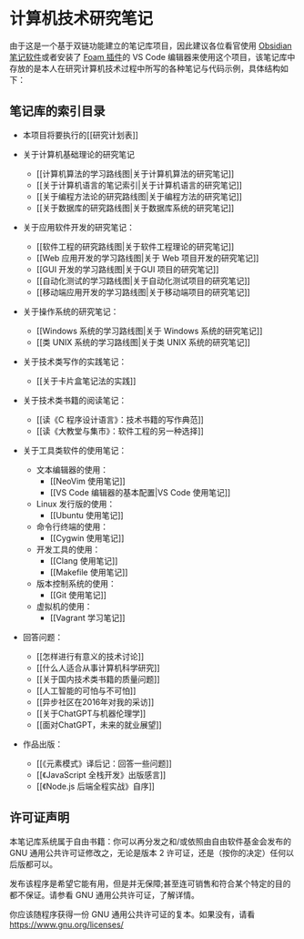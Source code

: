 # 计算机技术研究笔记

由于这是一个基于双链功能建立的笔记库项目，因此建议各位看官使用 [Obsidian 笔记软件](https://obsidian.md/)或者安装了 [Foam 插件](https://foambubble.github.io/foam/)的 VS Code 编辑器来使用这个项目，该笔记库中存放的是本人在研究计算机技术过程中所写的各种笔记与代码示例，具体结构如下：

## 笔记库的索引目录

- 本项目将要执行的[[研究计划表]]

- 关于计算机基础理论的研究笔记
  - [[计算机算法的学习路线图|关于计算机算法的研究笔记]]
  - [[关于计算机语言的笔记索引|关于计算机语言的研究笔记]]
  - [[关于编程方法论的研究路线图|关于编程方法的研究笔记]]
  - [[关于数据库的研究路线图|关于数据库系统的研究笔记]]

- 关于应用软件开发的研究笔记：
  - [[软件工程的研究路线图|关于软件工程理论的研究笔记]]
  - [[Web 应用开发的学习路线图|关于 Web 项目开发的研究笔记]]
  - [[GUI 开发的学习路线图|关于GUI 项目的研究笔记]]
  - [[自动化测试的学习路线图|关于自动化测试项目的研究笔记]]
  - [[移动端应用开发的学习路线图|关于移动端项目的研究笔记]]

- 关于操作系统的研究笔记：
  - [[Windows 系统的学习路线图|关于 Windows 系统的研究笔记]]
  - [[类 UNIX 系统的学习路线图|关于类 UNIX 系统的研究笔记]]

- 关于技术类写作的实践笔记：
  - [[关于卡片盒笔记法的实践]]

- 关于技术类书籍的阅读笔记：
  - [[读《C 程序设计语言》：技术书籍的写作典范]]
  - [[读《大教堂与集市》：软件工程的另一种选择]]
  
- 关于工具类软件的使用笔记：
  - 文本编辑器的使用：
    - [[NeoVim 使用笔记]]
    - [[VS Code 编辑器的基本配置|VS Code 使用笔记]]
  - Linux 发行版的使用：
    - [[Ubuntu 使用笔记]]
  - 命令行终端的使用：
    - [[Cygwin 使用笔记]]
  - 开发工具的使用：
    - [[Clang 使用笔记]]
    - [[Makefile 使用笔记]]
  - 版本控制系统的使用：
    - [[Git 使用笔记]]
  - 虚拟机的使用：
    - [[Vagrant 学习笔记]]

- 回答问题：
  - [[怎样进行有意义的技术讨论]]
  - [[什么人适合从事计算机科学研究]]
  - [[关于国内技术类书籍的质量问题]]
  - [[人工智能的可怕与不可怕]]
  - [[异步社区在2016年对我的采访]]
  - [[关于ChatGPT与机器伦理学]]
  - [[面对ChatGPT，未来的就业展望]]
- 作品出版：
  - [[《元素模式》译后记：回答一些问题]]
  - [[《JavaScript 全栈开发》出版感言]]
  - [[《Node.js 后端全程实战》自序]]

## 许可证声明

本笔记库系统属于自由书籍：你可以再分发之和/或依照由自由软件基金会发布的 GNU 通用公共许可证修改之，无论是版本 2 许可证，还是（按你的决定）任何以后版都可以。

发布该程序是希望它能有用，但是并无保障;甚至连可销售和符合某个特定的目的都不保证。请参看 GNU 通用公共许可证，了解详情。

你应该随程序获得一份 GNU 通用公共许可证的复本。如果没有，请看 <https://www.gnu.org/licenses/>
